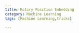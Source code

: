 ```yaml
---
title: Rotary Position Embedding
category: Machine Learning
tags: [Machine Learning,tricks]

---
```

